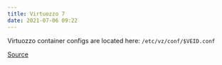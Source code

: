 ```yaml
---
title: Virtuozzo 7
date: 2021-07-06 09:22
---
```


Virtuozzo container configs are located here:
`/etc/vz/conf/$VEID.conf`

[Source](https://wiki.inmotionhosting.com/index.php?title=Virtuozzo#Key_Directories.2C_Files.2C_and_Scripts)

